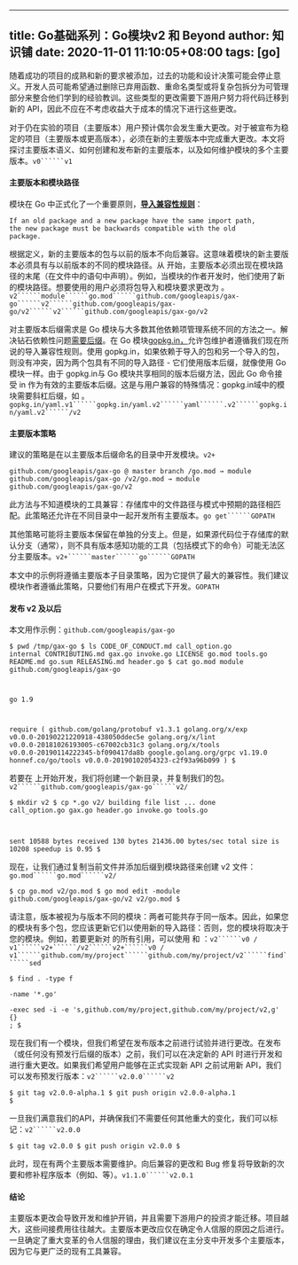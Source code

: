 
---
title: Go基础系列：Go模块v2 和 Beyond
author: 知识铺
date: 2020-11-01 11:10:05+08:00
tags: [go]
---
随着成功的项目的成熟和新的要求被添加，过去的功能和设计决策可能会停止意义。开发人员可能希望通过删除已弃用函数、重命名类型或将复杂包拆分为可管理部分来整合他们学到的经验教训。这些类型的更改需要下游用户努力将代码迁移到新的 API，因此不应在不考虑收益大于成本的情况下进行这些更改。

<font _mstmutation="1" _msthash="291889" _msttexthash="2460448887">对于仍在实验的项目（主要版本）用户预计偶尔会发生重大更改。对于被宣布为稳定的项目（主要版本或更高版本），必须在新的主要版本中完成重大更改。本文将探讨主要版本语义、如何创建和发布新的主要版本，以及如何维护模块的多个主要版本。</font>```v0``````v1```

#### 主要版本和模块路径

模块在 Go 中正式化了一个重要原则，[**导入兼容性规则**](https://zshipu.com/t?url=https://research.swtch.com/vgo-import)：

<code>If an old package and a new package have the same import path,
the new package must be backwards compatible with the old package.</code> 

<font _mstmutation="1" _msthash="305383" _msttexthash="3508578489">根据定义，新的主要版本的包与以前的版本不向后兼容。这意味着模块的新主要版本必须具有与以前版本的不同的模块路径。从 开始，主要版本必须出现在模块路径的末尾（在文件中的语句中声明）。例如，当模块的作者开发时，他们使用了新的模块路径。想要使用的用户必须将包导入和模块要求更改为 。</font>```v2``````module``````go.mod``````github.com/googleapis/gax-go``````v2``````github.com/googleapis/gax-go/v2``````v2``````github.com/googleapis/gax-go/v2```

<font _mstmutation="1" _msthash="305695" _msttexthash="8534931418">对主要版本后缀需求是 Go 模块与大多数其他依赖项管理系统不同的方法之一。解决钻石依赖性问题[需要后缀](https://zshipu.com/t?url=https://research.swtch.com/vgo-import#dependency_story)。在 Go 模块[gopkg.in，](https://zshipu.com/t?url=http://gopkg.in)允许包维护者遵循我们现在所说的导入兼容性规则。使用 gopkg.in，如果依赖于导入的包和另一个导入的包，则没有冲突，因为两个包具有不同的导入路径 - 它们使用版本后缀，就像使用 Go 模块一样。由于 gopkg.in与 Go 模块共享相同的版本后缀方法，因此 Go 命令接受 in 作为有效的主要版本后缀。这是与用户兼容的特殊情况：gopkg.in域中的模块需要斜杠后缀，如 。</font>```gopkg.in/yaml.v1``````gopkg.in/yaml.v2``````yaml``````.v2``````gopkg.in/yaml.v2``````/v2```

#### 主要版本策略

<font _mstmutation="1" _msthash="306319" _msttexthash="152639565">建议的策略是在以主要版本后缀命名的目录中开发模块。</font>```v2+```

<code>github.com/googleapis/gax-go @ master branch
/go.mod    → module github.com/googleapis/gax-go
/v2/go.mod → module github.com/googleapis/gax-go/v2</code> 

<font _mstmutation="1" _msthash="306943" _msttexthash="748836296">此方法与不知道模块的工具兼容：存储库中的文件路径与模式中预期的路径相匹配。此策略还允许在不同目录中一起开发所有主要版本。</font>```go get``````GOPATH```

<font _mstmutation="1" _msthash="307255" _msttexthash="1322343516">其他策略可能将主要版本保留在单独的分支上。但是，如果源代码位于存储库的默认分支（通常），则不具有版本感知功能的工具（包括模式下的命令）可能无法区分主要版本。</font>```v2+``````master``````go``````GOPATH```

<font _mstmutation="1" _msthash="307567" _msttexthash="751615813">本文中的示例将遵循主要版本子目录策略，因为它提供了最大的兼容性。我们建议模块作者遵循此策略，只要他们有用户在模式下开发。</font>```GOPATH```

#### 发布 v2 及以后

<font _mstmutation="1" _msthash="305370" _msttexthash="29907904">本文用作示例：</font>```github.com/googleapis/gax-go```

<code>$ pwd
/tmp/gax-go
$ ls
CODE_OF_CONDUCT.md  call_option.go  internal
CONTRIBUTING.md     gax.go          invoke.go
LICENSE             go.mod          tools.go
README.md           go.sum          RELEASING.md
header.go
$ cat go.mod
module github.com/googleapis/gax-go

go 1.9

require (
    github.com/golang/protobuf v1.3.1
    golang.org/x/exp v0.0.0-20190221220918-438050ddec5e
    golang.org/x/lint v0.0.0-20181026193005-c67002cb31c3
    golang.org/x/tools v0.0.0-20190114222345-bf090417da8b
    google.golang.org/grpc v1.19.0
    honnef.co/go/tools v0.0.0-20190102054323-c2f93a96b099
)
$</code> 

<font _mstmutation="1" _msthash="305994" _msttexthash="194723438">若要在 上开始开发，我们将创建一个新目录，并复制我们的包。</font>```v2``````github.com/googleapis/gax-go``````v2/```

<code>$ mkdir v2
$ cp *.go v2/
building file list ... done
call_option.go
gax.go
header.go
invoke.go
tools.go

sent 10588 bytes  received 130 bytes  21436.00 bytes/sec
total size is 10208  speedup is 0.95
$</code> 

<font _mstmutation="1" _msthash="306618" _msttexthash="238143269">现在，让我们通过复制当前文件并添加后缀到模块路径来创建 v2 文件：</font>```go.mod``````go.mod``````v2/```

<code>$ cp go.mod v2/go.mod
$ go mod edit -module github.com/googleapis/gax-go/v2 v2/go.mod
$</code> 

<font _mstmutation="1" _msthash="307242" _msttexthash="2010426496">请注意，版本被视为与版本不同的模块：两者可能共存于同一版本。因此，如果您的模块有多个包，您应该更新它们以使用新的导入路径：否则，您的模块将取决于您的模块。例如，若要更新对 的所有引用，可以使用 和 ：</font>```v2``````v0 / v1``````v2+``````/v2``````v2+``````v0 / v1``````github.com/my/project``````github.com/my/project/v2``````find``````sed```

<code>$ find . -type f \
    -name '*.go' \
    -exec sed -i -e 's,github.com/my/project,github.com/my/project/v2,g' {} \;
$</code> 

<font _mstmutation="1" _msthash="307866" _msttexthash="2538814486">现在我们有一个模块，但我们希望在发布版本之前进行试验并进行更改。在发布（或任何没有预发行后缀的版本）之前，我们可以在决定新的 API 时进行开发和进行重大更改。如果我们希望用户能够在正式实现新 API 之前试用新 API，我们可以发布预发行版本：</font>```v2``````v2.0.0``````v2```

<code>$ git tag v2.0.0-alpha.1
$ git push origin v2.0.0-alpha.1
$</code> 

<font _mstmutation="1" _msthash="305669" _msttexthash="351922961">一旦我们满意我们的API，并确保我们不需要任何其他重大的变化，我们可以标记：</font>```v2``````v2.0.0```

<code>$ git tag v2.0.0
$ git push origin v2.0.0
$</code> 

<font _mstmutation="1" _msthash="306293" _msttexthash="562376672">此时，现在有两个主要版本需要维护。向后兼容的更改和 Bug 修复将导致新的次要和修补程序版本（例如、等）。</font>```v1.1.0``````v2.0.1```

#### 结论

主要版本更改会导致开发和维护开销，并且需要下游用户的投资才能迁移。项目越大，这些间接费用往往越大。主要版本更改应仅在确定令人信服的原因之后进行。一旦确定了重大变革的令人信服的理由，我们建议在主分支中开发多个主要版本，因为它与更广泛的现有工具兼容。


